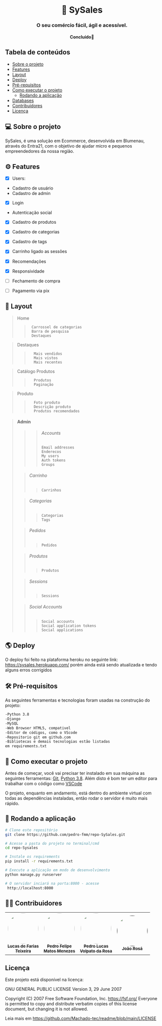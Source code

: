 

<h1 align="center">
     🏪 SySales
</h1>

<h3 align="center">
    O seu comércio fácil, ágil e acessível.
</h3>
 
<h4 align="center">
	   Concluído🚀 
</h4>

<h2>Tabela de conteúdos</h2>

<!--ts-->
   * [Sobre o projeto](#sobre)
   * [Features](#features)
   * [Layout](#layout)
   * [Deploy](#deploy)
   * [Pré-requisitos](#requirements)
   * [Como executar o projeto](#executar)
     * [Rodando a aplicação](#executar-rodas)
   * [Databases](#databases)
   * [Contribuidores](#contribuintes)
   * [Licença](#user-content--licença)
<!--te-->

<h2 id="sobre"> 💻 Sobre o projeto </h2>

SySales, é uma solução em Ecommerce, desenvolvida em Blumenau, através do Entra21, com o objetivo de ajudar micro e pequenos empreendedores da nossa região.

<h2 id="features"> ⚙️ Features </h2>

- [x] Users:
 - Cadastro de usuário
 - Cadastro de admin
- [x] Login
 - Autenticação social
- [x] Cadastro de produtos
- [x] Cadastro de categorias
- [x] Cadastro de tags
- [x] Carrinho ligado as sessões
- [x] Recomendações
- [x] Responsividade
- [ ] Fechamento de compra
- [ ] Pagamento via pix



<h2 id="layout"> 🎨 Layout </h2>

> Home  
>>      Carrossel de categorias  
>>      Barra de pesquisa
>>      Destaques

> Destaques
>>       Mais vendidos
>>       Mais vistos
>>       Mais recentes

> Catálogo Produtos
>>       Produtos
>>       Paginação

> Produto
>>       Foto produto
>>       Descrição produto
>>       Produtos recomendados

>#### Admin
>
>>>######     Accounts
>>>     Email addresses
>>>     Enderecos
>>>     My users
>>>     Auth tokens
>>>     Groups
>
>>######      Carrinho
>>>     Carrinhos
>
>>######      Categorias
>>>     Categorias
>>>     Tags
>
>>######      Pedidos
>>>     Pedidos
>
>>######      Produtos
>>>     Produtos
>
>>######      Sessions
>>>     Sessions
>
>>######      Social Accounts
>>>     Social accounts
>>>     Social application tokens
>>>     Social applications


<h2 id="deploy">🌎 Deploy</h2>

O deploy foi feito na plataforma heroku no seguinte link: https://sysales.herokuapp.com/
porém ainda está sendo atualizada e tendo alguns erros corrigidos

<h2 id="requirements"> 🛠 Pré-requisitos </h2>

As seguintes ferramentas e tecnologias foram usadas na construção do projeto:

```bash
-Python 3.8  
-Django  
-MySQL  
-Web Browser HTML5, compativel  
-Editor de códigos, como o VScode  
-Repositorio git em github.com
-Bibliotecas e demais tecnologias estão listadas 
em requirements.txt
```

<h2 id="executar"> 🚀 Como executar o projeto </h2>

Antes de começar, você vai precisar ter instalado em sua máquina as seguintes ferramentas:
[Git](https://git-scm.com), [Python 3.8](https://www.python.org/). 
Além disto é bom ter um editor para trabalhar com o código como [VSCode](https://code.visualstudio.com/)

O projeto, enquanto em andamento, está dentro do ambiente virtual com todas as dependências instaladas, então rodar o servidor é muito mais rápido.

<h2 id="executar-rodar">🎲 Rodando a aplicação </h2>

```bash
# Clone este repositório
git clone https://github.com/pedro-fmm/repo-SySales.git

# Acesse a pasta do projeto no terminal/cmd
cd repo-Sysales

# Instale os requirements
pip install -r requirements.txt

# Execute a aplicação em modo de desenvolvimento
python manage.py runserver

# O servidor inciará na porta:8000 - acesse
 http://localhost:8000 
```

<h2 id="contribuintes"> 👨‍💻 Contribuidores </h2>

<table>
  <tr>
  <!-- Farias -->
    <td align="center"><a href="https://github.com/FarinhaProgrammer"><img style="border-radius: 50%;" src="https://avatars.githubusercontent.com/u/77069076?v=4" width="100px;" alt=""/><br /><sub><b>Lucas de Farias <br>Teixeira</b></sub></a><br /></td>
    <!-- Menezes -->
    <td align="center"><a href="https://github.com/pedro-fmm"><img style="border-radius: 50%;" src="https://avatars.githubusercontent.com/u/85511521?v=4" width="100px;" alt=""/><br /><sub><b>Pedro Felipe<br>Matos Menezes</b></sub></a><br /></td>
    <!-- Volpato -->
    <td align="center"><a href="https://github.com/PedroLuscao"><img style="border-radius: 50%;" src="https://avatars.githubusercontent.com/u/89154708?" width="100px;" alt=""/><br /><sub><b>Pedro Lucas<br>Volpato da Rosa</b></sub></a><br /></td>
    <!-- Rosá -->
    <td align="center"><a href=""><img style="border-radius: 50%;" src="https://wp-content.bluebus.com.br/wp-content/uploads/2017/03/31142426/twitter-novo-avatar-padrao-2017-bluebus.png" width="100px;" alt=""/><br /><sub><b>João Rosá</b></sub></a><br /></td>
  </tr>
</table>

<h2 id="license">Licença</h2>

Este projeto está disponível na licença: 

 GNU GENERAL PUBLIC LICENSE
                       Version 3, 29 June 2007

 Copyright (C) 2007 Free Software Foundation, Inc. <https://fsf.org/>
 Everyone is permitted to copy and distribute verbatim copies
 of this license document, but changing it is not allowed.

Leia mais em https://github.com/Machado-tec/readme/blob/main/LICENSE
